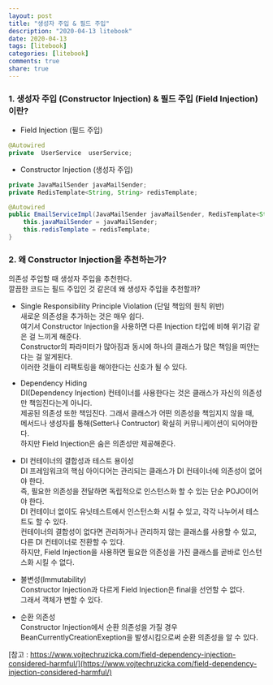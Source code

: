 ```yaml
---
layout: post
title: "생성자 주입 & 필드 주입"
description: "2020-04-13 litebook"
date: 2020-04-13
tags: [litebook]
categories: [litebook]
comments: true
share: true
--- 
```


### 1. 생성자 주입 (Constructor Injection) & 필드 주입 (Field Injection) 이란?               
 
- Field Injection (필드 주입)      
            
```java
@Autowired  
private  UserService  userService;  
```              

- Constructor Injection (생성자 주입)     
      
```java     
private JavaMailSender javaMailSender;  
private RedisTemplate<String, String> redisTemplate;   

@Autowired  
public EmailServiceImpl(JavaMailSender javaMailSender, RedisTemplate<String, String> redisTemplate){
    this.javaMailSender = javaMailSender;
    this.redisTemplate = redisTemplate;
}
```        

### 2. 왜 Constructor Injection을 추천하는가?           

의존성 주입할 때 생성자 주입을 추천한다.   
깔끔한 코드는 필드 주입인 것 같은데 왜 생성자 주입을 추천할까?   

- Single Responsibility Principle Violation (단일 책임의 원칙 위반)               
새로운 의존성을 추가하는 것은 매우 쉽다.                          
여기서 Constructor Injection을 사용하면 다른 Injection 타입에 비해 위기감 같은 걸 느끼게 해준다.                  
Constructor의 파라미터가 많아짐과 동시에 하나의 클래스가 많은 책임을 떠안는다는 걸 알게된다.                
이러한 것들이 리팩토링을 해야한다는 신호가 될 수 있다.                  

- Dependency Hiding                
DI(Dependency Injection) 컨테이너를 사용한다는 것은 클래스가 자신의 의존성만 책임진다는게 아니다.           
제공된 의존성 또한 책임진다. 그래서 클래스가 어떤 의존성을 책임지지 않을 때,           
메서드나 생성자를 통해(Setter나 Contructor) 확실히 커뮤니케이션이 되어야한다.           
하지만 Field Injection은 숨은 의존성만 제공해준다.          

- DI 컨테이너의 결합성과 테스트 용이성          
DI 프레임워크의 핵심 아이디어는 관리되는 클래스가 DI 컨테이너에 의존성이 없어야 한다.              
즉, 필요한 의존성을 전달하면 독립적으로 인스턴스화 할 수 있는 단순 POJO이어야 한다.                          
DI 컨테이너 없이도 유닛테스트에서 인스턴스화 시킬 수 있고, 각각 나누어서 테스트도 할 수 있다.                    
컨테이너의 결합성이 없다면 관리하거나 관리하지 않는 클래스를 사용할 수 있고,                       
다른 DI 컨테이너로 전환할 수 있다.               
하지만, Field Injection을 사용하면 필요한 의존성을 가진 클래스를 곧바로 인스턴스화 시킬 수 없다.                

- 불변성(Immutability)                 
Constructor Injection과 다르게 Field Injection은 final을 선언할 수 없다.       
그래서 객체가 변할 수 있다.      

- 순환 의존성      
Constructor Injection에서 순환 의존성을 가질 경우              
BeanCurrentlyCreationExeption을 발생시킴으로써 순환 의존성을 알 수 있다.             

[참고 : https://www.vojtechruzicka.com/field-dependency-injection-considered-harmful/](https://www.vojtechruzicka.com/field-dependency-injection-considered-harmful/)
